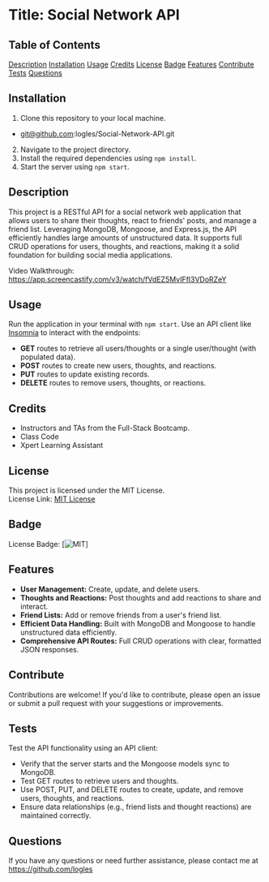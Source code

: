 # Title: Social Network API

## Table of Contents

[Description](#description)
[Installation](#installation)
[Usage](#usage)
[Credits](#credits)
[License](#license)
[Badge](#badge)
[Features](#features)
[Contribute](#contribute)
[Tests](#tests)
[Questions](#questions)

## Installation

1. Clone this repository to your local machine.

- git@github.com:logles/Social-Network-API.git

2. Navigate to the project directory.
3. Install the required dependencies using `npm install`.
4. Start the server using `npm start`.

## Description

This project is a RESTful API for a social network web application that allows users to share their thoughts, react to friends' posts, and manage a friend list. Leveraging MongoDB, Mongoose, and Express.js, the API efficiently handles large amounts of unstructured data. It supports full CRUD operations for users, thoughts, and reactions, making it a solid foundation for building social media applications.

Video Walkthrough: https://app.screencastify.com/v3/watch/fVdEZ5MvIFfl3VDoRZeY

## Usage

Run the application in your terminal with `npm start`. Use an API client like [Insomnia](https://insomnia.rest/) to interact with the endpoints:

- **GET** routes to retrieve all users/thoughts or a single user/thought (with populated data).
- **POST** routes to create new users, thoughts, and reactions.
- **PUT** routes to update existing records.
- **DELETE** routes to remove users, thoughts, or reactions.

## Credits

- Instructors and TAs from the Full-Stack Bootcamp.
- Class Code
- Xpert Learning Assistant

## License

This project is licensed under the MIT License.  
License Link: [MIT License](https://opensource.org/licenses/MIT)

## Badge

License Badge: [![MIT](https://img.shields.io/badge/License-MIT-yellow.svg)]

## Features

- **User Management:** Create, update, and delete users.
- **Thoughts and Reactions:** Post thoughts and add reactions to share and interact.
- **Friend Lists:** Add or remove friends from a user's friend list.
- **Efficient Data Handling:** Built with MongoDB and Mongoose to handle unstructured data efficiently.
- **Comprehensive API Routes:** Full CRUD operations with clear, formatted JSON responses.

## Contribute

Contributions are welcome! If you'd like to contribute, please open an issue or submit a pull request with your suggestions or improvements.

## Tests

Test the API functionality using an API client:

- Verify that the server starts and the Mongoose models sync to MongoDB.
- Test GET routes to retrieve users and thoughts.
- Use POST, PUT, and DELETE routes to create, update, and remove users, thoughts, and reactions.
- Ensure data relationships (e.g., friend lists and thought reactions) are maintained correctly.

## Questions

If you have any questions or need further assistance, please contact me at https://github.com/logles
